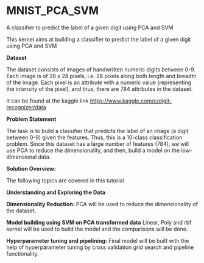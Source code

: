 # MNIST_PCA_SVM
A classifier to predict the label of a given digit using PCA and SVM

This kernel aims at building a classifier to predict the label of a given digit using PCA and SVM

<b>Dataset</b>

The dataset consists of images of handwritten numeric digits between 0-9. Each image is of 28 x 28 pixels, i.e. 28 pixels along both length and breadth of the image. Each pixel is an attribute with a numeric value (representing the intensity of the pixel), and thus, there are 784 attributes in the dataset.

It can be found at the kaggle link
https://www.kaggle.com/c/digit-recognizer/data

<b>Problem Statement</b>

The task is to build a classifier that predicts the label of an image (a digit between 0-9) given the features. Thus, this is a 10-class classification problem.
Since this dataset has a large number of features (784), we will use PCA to reduce the dimensionality, and then, build a model on the low-dimensional data.

<b>Solution Overview:</b>

The following topics are covered in this tutorial

<b>Understanding and Exploring the Data
 
Dimensionality Reduction: </b>
PCA will be used to reduce the dimensionality of the dataset.

<b>Model building using SVM on PCA transformed data</b>
Linear, Poly and rbf kernel will be used to build the model and the comparisons will be done.

<b>Hyperparameter tuning and pipelining:</b>
Final model will be built with the help of hyperparameter tuning by cross validation grid search and pipeline functionality.
